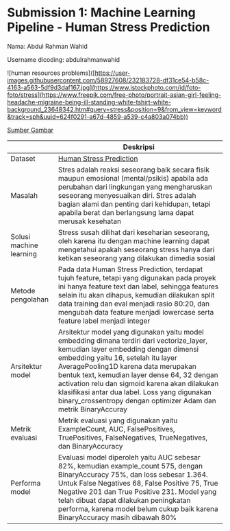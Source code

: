 # Submission 1: Machine Learning Pipeline - Human Stress Prediction
Nama: Abdul Rahman Wahid

Username dicoding: abdulrahmanwahid

![human resources problems]([https://user-images.githubusercontent.com/58927608/232183728-df31ce54-b58c-4163-a563-5df9d3daf167.jpg](https://www.istockphoto.com/id/foto-foto/stress](https://www.freepik.com/free-photo/portrait-asian-girl-feeling-headache-migraine-being-ill-standing-white-tshirt-white-background_23648342.htm#query=stress&position=9&from_view=keyword&track=sph&uuid=624f0291-a67d-4859-a539-c4a803a074bb))

[Sumber Gambar](https://www.istockphoto.com/id/foto-foto/stress](https://www.freepik.com/free-photo/portrait-asian-girl-feeling-headache-migraine-being-ill-standing-white-tshirt-white-background_23648342.htm#query=stress&position=9&from_view=keyword&track=sph&uuid=624f0291-a67d-4859-a539-c4a803a074bb))

| | Deskripsi |
| ----------- | ----------- |
| Dataset | [Human Stress Prediction](https://www.kaggle.com/datasets/kreeshrajani/human-stress-prediction) |
| Masalah | Stres adalah reaksi seseorang baik secara fisik maupun emosional (mental/psikis) apabila ada perubahan dari lingkungan yang mengharuskan seseorang menyesuaikan diri. Stres adalah bagian alami dan penting dari kehidupan, tetapi apabila berat dan berlangsung lama dapat merusak kesehatan |
| Solusi machine learning | Stress susah dilihat dari keseharian seseorang, oleh karena itu dengan machine learning dapat mengetahui apakah seseorang stress hanya dari ketikan seseorang yang dilakukan dimedia sosial |
| Metode pengolahan | Pada data Human Stress Prediction, terdapat tujuh feature, tetapi yang digunakan pada proyek ini hanya feature text dan label, sehingga features selain itu akan dihapus, kemudian dilakukan split data training dan eval menjadi rasio 80:20, dan mengubah data feature menjadi lowercase serta feature label menjadi integer |
| Arsitektur model | Arsitektur model yang digunakan yaitu model embedding dimana terdiri dari vectorize_layer, kemudian layer embedding dengan dimensi embedding yaitu 16, setelah itu layer AveragePooling1D karena data merupakan bentuk text, kemudian layer dense 64, 32 dengan activation relu dan sigmoid karena akan dilakukan klasifikasi antar dua label. Loss yang digunakan binary_crossentropy dengan optimizer Adam dan metrik BinaryAccuray |
| Metrik evaluasi | Metrik evaluasi yang digunakan yaitu ExampleCount, AUC, FalsePositives, TruePositives, FalseNegatives, TrueNegatives, dan BinaryAccuracy |
| Performa model | Evaluasi model diperoleh yaitu AUC sebesar 82%, kemudian example_count 575, dengan BinaryAccuracy 75%, dan loss sebesar 1.364. Untuk False Negatives 68, False Positive 75, True Negative 201 dan True Positive 231. Model yang telah dibuat dapat dilakukan peningkatan performa, karena model belum cukup baik karena BinaryAccuracy masih dibawah 80% |

